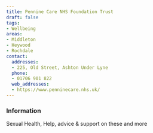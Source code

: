 ```yaml
---
title: Pennine Care NHS Foundation Trust
draft: false
tags:
- Wellbeing
areas:
- Middleton
- Heywood
- Rochdale
contact:
  addresses:
  - 225, Old Street, Ashton Under Lyne
  phone:
  - 01706 901 822
  web_addresses:
  - https://www.penninecare.nhs.uk/
---
```


### Information
Sexual Health, Help, advice & support on these and more

